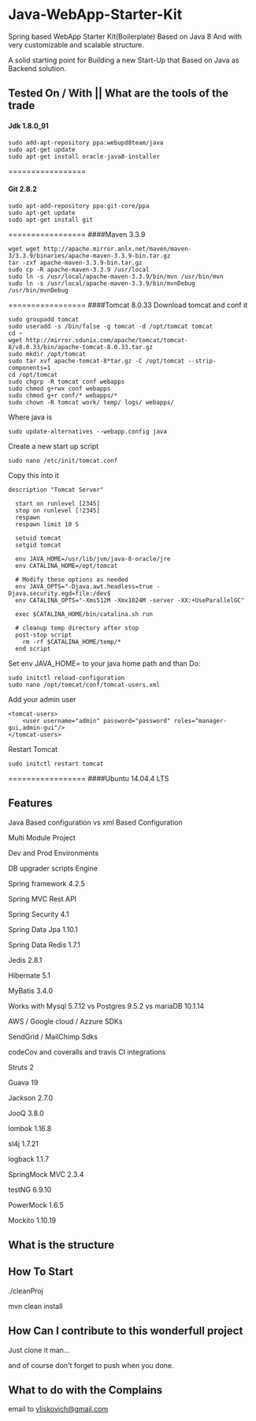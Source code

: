 # Java-WebApp-Starter-Kit
Spring based WebApp Starter Kit(Boilerplate) Based on Java 8 And
 with very customizable and scalable structure.

A solid starting point for Building a new Start-Up that Based on Java as Backend solution.
## Tested On / With || What are the tools of the trade
#### Jdk 1.8.0_91

```
sudo add-apt-repository ppa:webupd8team/java
sudo apt-get update
sudo apt-get install oracle-java8-installer
```
=================
#### Git 2.8.2
```
sudo apt-add-repository ppa:git-core/ppa
sudo apt-get update
sudo apt-get install git
```
=================
####Maven 3.3.9
```
wget wget http://apache.mirror.anlx.net/maven/maven-3/3.3.9/binaries/apache-maven-3.3.9-bin.tar.gz
tar -zxf apache-maven-3.3.9-bin.tar.gz
sudo cp -R apache-maven-3.3.9 /usr/local
sudo ln -s /usr/local/apache-maven-3.3.9/bin/mvn /usr/bin/mvn
sudo ln -s /usr/local/apache-maven-3.3.9/bin/mvnDebug /usr/bin/mvnDebug
```
=================
####Tomcat 8.0.33
Download tomcat and conf it
```
sudo groupadd tomcat
sudo useradd -s /bin/false -g tomcat -d /opt/tomcat tomcat
cd ~
wget http://mirror.sdunix.com/apache/tomcat/tomcat-8/v8.0.33/bin/apache-tomcat-8.0.33.tar.gz
sudo mkdir /opt/tomcat
sudo tar xvf apache-tomcat-8*tar.gz -C /opt/tomcat --strip-components=1
cd /opt/tomcat
sudo chgrp -R tomcat conf webapps
sudo chmod g+rwx conf webapps
sudo chmod g+r conf/* webapps/*
sudo chown -R tomcat work/ temp/ logs/ webapps/
```
Where java is
```
sudo update-alternatives --webapp.config java
```
Create a new start up script
```
sudo nano /etc/init/tomcat.conf
```
Copy this into it
```
description "Tomcat Server"

  start on runlevel [2345]
  stop on runlevel [!2345]
  respawn
  respawn limit 10 5

  setuid tomcat
  setgid tomcat

  env JAVA_HOME=/usr/lib/jvm/java-8-oracle/jre
  env CATALINA_HOME=/opt/tomcat

  # Modify these options as needed
  env JAVA_OPTS="-Djava.awt.headless=true -Djava.security.egd=file:/dev$
  env CATALINA_OPTS="-Xms512M -Xmx1024M -server -XX:+UseParallelGC"

  exec $CATALINA_HOME/bin/catalina.sh run

  # cleanup temp directory after stop
  post-stop script
    rm -rf $CATALINA_HOME/temp/*
  end script
```
Set env JAVA_HOME= to your java home path
and than Do:
```
sudo initctl reload-configuration
sudo nano /opt/tomcat/conf/tomcat-users.xml
```
Add your admin user
```
<tomcat-users>
    <user username="admin" password="password" roles="manager-gui,admin-gui"/>
</tomcat-users>
```
Restart Tomcat
```
sudo initctl restart tomcat
```
=================
####Ubuntu 14.04.4 LTS

## Features

Java Based configuration vs xml Based Configuration

Multi Module Project

Dev and Prod Environments

DB upgrader scripts Engine

Spring framework 4.2.5

Spring MVC Rest API

Spring Security 4.1

Spring Data Jpa 1.10.1

Spring Data Redis 1.7.1

Jedis 2.8.1

Hibernate 5.1

MyBatis 3.4.0

Works with Mysql 5.7.12 vs Postgres 9.5.2 vs mariaDB 10.1.14

AWS / Google cloud / Azzure SDKs

SendGrid / MailChimp Sdks

codeCov and coveralls and travis CI integrations

Struts 2

Guava 19

Jackson 2.7.0

JooQ 3.8.0

lombok 1.16.8

sl4j 1.7.21

logback 1.1.7

SpringMock MVC 2.3.4

testNG 6.9.10

PowerMock 1.6.5

Mockito 1.10.19

## What is the structure

## How To Start

./cleanProj

mvn clean install

## How Can I contribute to this wonderfull project
Just clone it man...

and of course don't forget to push when you done.
## What to do with the Complains

email to yliskovich@gmail.com
